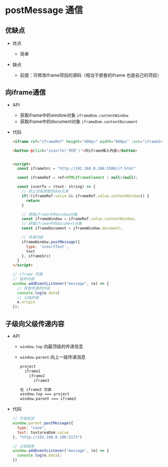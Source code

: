 # postMessage 通信

## 优缺点

+ 优点

  + 简单

+ 缺点

  + 前提：可修改iframe项目的源码（相当于嵌套的iframe 也是自己的项目）

## 向iframe通信

+ API

  + 获取iframe中的window对象 `iframeDom.contentWindow`
  + 获取iframe中的document对象 `iframeDom.contentDocument`

+ 代码

  ```html
  <iframe ref="iframeRef" height="400px" width="600px" :src="iframeSrc"></iframe>

  <button @click="inserTo('你好')">向iframe插入内容</button>


  <script>
    const iframeSrc = "http://192.168.0.106:5500/if.html"

    const iframeRef = ref<HTMLIFrameElement | null>(null);

    const inserTo = (text: string) => {
      // 防止没有获取到dom元素
      if(!(iframeRef.value && iframeRef.value.contentWindow)) {
        return
      }

      // 获取iframe中的window对象
      const iframeWindow = iframeRef.value.contentWindow;
      // 获取iframe中的document对象
      const iframeDocument = iframeWindow.document;

      // 传递内容
      iframeWindow.postMessage({
        type: 'insertText',
        text
      }, iframeSrc)
    }
  </script>
  ```

  ```js
  // iframe 页面
  // 监听内容
  window.addEventListener("message", (e) => {
    // 获取传递的内容
    console.log(e.data)
    // 父级的源
    e.origin
  });
  ```

## 子级向父级传递内容

+ API

  + `window.top` 向最顶级的传递信息
  + `window.parent` 向上一级传递消息

    ```txt
    project
      iframe1
        iframe2
          iframe3

    在 iframe3 页面
    window.top === project
    window.parent === iframe2
    ```

+ 代码

  ```js
  // 子级发送
  window.parent.postMessage({
    type: "save",
    text: textareaDom.value
  }, "http://192.168.0.106:5173")

  // 父级接收
  window.addEventListener('message', (e) => {
    console.log(e.data);
  })
  ```
